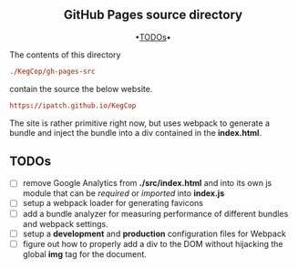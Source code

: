 <div align="center">

## GitHub Pages source directory

</div>

<div align="center">

•[TODOs](#todos)•

</div>

The contents of this directory

```conf
./KegCop/gh-pages-src
```

contain the source the below website.

```conf
https://ipatch.github.io/KegCop
```

The site is rather primitive right now, but uses webpack to generate a bundle and inject the bundle into a div contained in the **index.html**.

<a id="todos"></a>

## TODOs

- [ ] remove Google Analytics from **./src/index.html** and into its own js module that can be _required_ or _imported_ into **index.js**
- [ ] setup a webpack loader for generating favicons
- [ ] add a bundle analyzer for measuring performance of different bundles and webpack settings.
- [ ] setup a **development** and **production** configuration files for Webpack
- [ ] figure out how to properly add a div to the DOM without hijacking the global **img** tag for the document.
